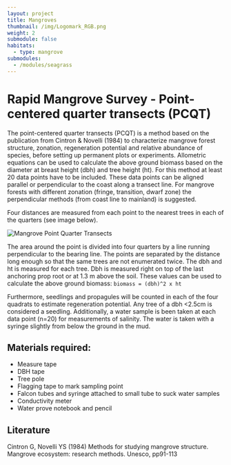 ```yaml
---
layout: project
title: Mangroves
thumbnail: /img/Logomark_RGB.png
weight: 2
submodule: false
habitats:
  - type: mangrove
submodules:
  - /modules/seagrass
---
```


# Rapid Mangrove Survey - Point-centered quarter transects (PCQT)

The point-centered quarter transects (PCQT) is a method based on the publication from Cintron & Novelli (1984) to characterize mangrove forest structure, zonation, regeneration potential and relative abundance of species, before setting up permanent plots or experiments. Allometric equations can be used to calculate the above ground biomass based on the diameter at breast height (dbh) and tree height (ht).
For this method at least 20 data points have to be included. These data points can be aligned parallel or perpendicular to the coast along a transect line. For mangrove forests with different zonation (fringe, transition, dwarf zone) the perpendicular methods (from coast line to mainland) is suggested.

Four distances are measured from each point to the nearest trees in each of the quarters (see image below).

![Mangrove Point Quarter Transects](mangrovePQT.png)

 The area around the point is divided into four quarters by a line running perpendicular to the bearing line. The points are separated by the distance long enough so that the same trees are not enumerated twice. The dbh and ht is measured for each tree. Dbh is measured right on top of the last anchoring prop root or at 1.3 m above the soil. These values can be used to calculate the above ground biomass: `biomass = (dbh)^2 x ht`

Furthermore, seedlings and propagules will be counted in each of the four quadrats to estimate regeneration potential. Any tree of a dbh <2.5cm is considered a seedling.
Additionally, a water sample is been taken at each data point (n=20) for measurements of salinity. The water is taken with a syringe slightly from below the ground in the mud.



## Materials required:
- Measure tape
- DBH tape
- Tree pole
- Flagging tape to mark sampling point
- Falcon tubes and syringe attached to small tube to suck water samples
- Conductivity meter
- Water prove notebook and pencil

## Literature

Cintron G, Novelli YS (1984) Methods for studying mangrove structure. Mangrove ecosystem: research methods. Unesco, pp91-113
